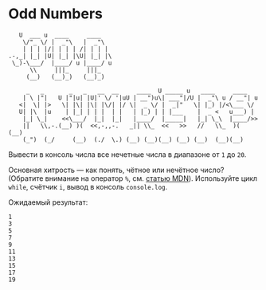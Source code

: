 # Odd Numbers

```
   U  ___ u  ____     ____      
    \/"_ \/ |  _"\   |  _"\     
    | | | |/| | | | /| | | |    
.-,_| |_| |U| |_| |\U| |_| |\   
 \_)-\___/  |____/ u |____/ u   
      \\     |||_     |||_      
     (__)   (__)_)   (__)_)     

     _   _       _   _   __  __     ____  U _____ u   ____     ____     
    | \ |"|   U |"|u| |U|' \/ '|uU | __")u\| ___"|/U |  _"\ u / __"| u  
   <|  \| |>   \| |\| |\| |\/| |/ \|  _ \/ |  _|"   \| |_) |/<\___ \/   
   U| |\  |u    | |_| | | |  | |   | |_) | | |___    |  _ <   u___) |   
    |_| \_|    <<\___/  |_|  |_|   |____/  |_____|   |_| \_\  |____/>>  
    ||   \\,-.(__) )(  <<,-,,-.   _|| \\_  <<   >>   //   \\_  )(  (__) 
    (_")  (_/     (__)  (./  \.) (__) (__)(__) (__) (__)  (__)(__)      

```


Вывести в консоль числа все нечетные числа в диапазоне от `1` до `20`.

Основная хитрость — как понять, чётное или нечётное число? (Обратите внимание на оператор `%`, см. [статью MDN](https://developer.mozilla.org/en-US/docs/Web/JavaScript/Reference/Operators/Arithmetic_Operators#Remainder)). Используйте цикл `while`, счётчик `i`, вывод в консоль `console.log`.

Ожидаемый результат:
```
1
3
5
7
9
11
13
15
17
19
```